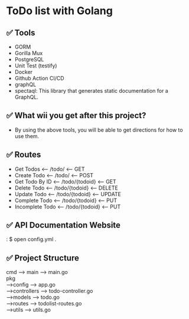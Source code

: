 # ToDo list with Golang

## ✅ Tools

- GORM
- Gorilla Mux
- PostgreSQL
- Unit Test (testify)
- Docker
- Github Action CI/CD
- graphQL
- spectaql: This library that generates static documentation for a GraphQL.

## ✅ What wii you get after this project?

- By using the above tools, you will be able to get directions for how to use them.

## ✅ Routes

- Get Todos <-- /todo/ <-- GET
- Create Todo <-- /todo/ <-- POST
- Get Todo By ID <-- /todo/{todoid} <-- GET
- Delete Todo <-- /todo/{todoid} <-- DELETE
- Update Todo <-- /todo/{todoid} <-- UPDATE
- Complete Todo <-- /todo/{todoid} <-- PUT
- Incomplete Todo <-- /todo/{todoid} <-- PUT

## ✅ API Documentation Website

: $ open config.yml .

## ✅ Project Structure

cmd --> main --> main.go <br>
pkg <br>
-->config --> app.go<br>
-->controllers --> todo-controller.go<br>
-->models --> todo.go<br>
-->routes --> todolist-routes.go<br>
-->utils --> utils.go<br>
